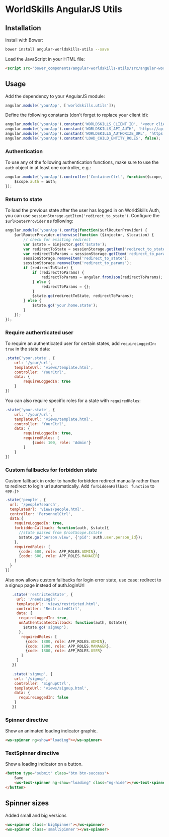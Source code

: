 # WorldSkills AngularJS Utils

## Installation

Install with Bower:

```bash
bower install angular-worldskills-utils --save
```

Load the JavaScript in your HTML file:

```html
<script src="bower_components/angular-worldskills-utils/src/angular-worldskills-utils.js"></script>
```

## Usage

Add the dependency to your AngularJS module:

```javascript
angular.module('yourApp', ['worldskills.utils']);
```

Define the following constants (don't forget to replace your client id):

```javascript
angular.module('yourApp').constant('WORLDSKILLS_CLIENT_ID', '<your client id>');
angular.module('yourApp').constant('WORLDSKILLS_API_AUTH', 'https://api.worldskills.org/auth');
angular.module('yourApp').constant('WORLDSKILLS_AUTHORIZE_URL', 'https://auth.worldskills.org/oauth/authorize');
angular.module('yourApp').constant('LOAD_CHILD_ENTITY_ROLES', false);
```

### Authentication

To use any of the following authentication functions, make sure to use the `auth` object in at least one controller, e.g.:

```javascript
angular.module('yourApp').controller('ContainerCtrl', function($scope, auth) {
    $scope.auth = auth;
});

```

### Return to state

To load the previous state after the user has logged in on WorldSkills Auth, you can use `sessionStorage.getItem('redirect_to_state')`.
Configure the `$urlRouterProvider` as following:

```javascript
angular.module('yourApp').config(function($urlRouterProvider) {
    $urlRouterProvider.otherwise(function ($injector, $location) {
        // check for existing redirect
        var $state = $injector.get('$state');
        var redirectToState = sessionStorage.getItem('redirect_to_state');
        var redirectToParams = sessionStorage.getItem('redirect_to_params');
        sessionStorage.removeItem('redirect_to_state');
        sessionStorage.removeItem('redirect_to_params');
        if (redirectToState) {
            if (redirectToParams) {
                redirectToParams = angular.fromJson(redirectToParams);
            } else {
                redirectToParams = {};
            }
            $state.go(redirectToState, redirectToParams);
        } else {
            $state.go('your.home.state');
        }
    });
});
```

### Require authenticated user

To require an authenticated user for certain states, add `requireLoggedIn: true` in the state data:

```javascript
.state('your.state', {
    url: '/your/url',
    templateUrl: 'views/template.html',
    controller: 'YourCtrl',
    data: {
        requireLoggedIn: true
    }
})
```

You can also require specific roles for a state with `requiredRoles`:

```javascript
.state('your.state', {
    url: '/your/url',
    templateUrl: 'views/template.html',
    controller: 'YourCtrl',
    data: {
        requireLoggedIn: true,
        requiredRoles: [
            {code: 100, role: 'Admin'}
        ]
    }
})
```


### Custom fallbacks for forbidden state

Custom fallback in order to handle forbidden redirect manually rather than to redirect to login url automatically.
Add `forbiddenFallbad: function` to `app.js`

```javascript
.state('people', {
  url: '/people?search',
  templateUrl: 'views/people.html',
  controller: 'PersonnelCtrl',
  data:{
    requireLoggedIn: true,        
    forbiddenCallback: function(auth, $state){
      //state passed from $rootScope.$state
      $state.go('person.view', {'pid': auth.user.person_id});          
    },
    requiredRoles: [
      {code: 600, role: APP_ROLES.ADMIN},
      {code: 600, role: APP_ROLES.MANAGER}
    ]
  }
})
```

Also now allows custom fallbacks for login error state, use case: redirect to a signup page instead of auth.loginUrl

```javascript
   .state('restrictedState', {
     url: '/needsLogin',
     templateUrl: 'views/restricted.html',
     controller: 'RestrictedCtrl',     
     data: {
      requireLoggedIn: true,
      unAuthenticatedCallback: function(auth, $state){
        $state.go('signup');
      },
       requiredRoles: [
         {code: 1800, role: APP_ROLES.ADMIN},
         {code: 1800, role: APP_ROLES.MANAGER},
         {code: 1800, role: APP_ROLES.USER}
       ]
     }
   })

   .state('signup', {
    url: '/signup',
    controller: 'SignupCtrl',
    templateUrl: 'views/signup.html',
    data: {
      requireLoggedIn: false
    }
   })
```

### Spinner directive

Show an animated loading indicator graphic.


```html
<ws-spinner ng=show="loading"></ws-spinner>
```

### TextSpinner directive

Show a loading indicator on a button.

```html
<button type="submit" class="btn btn-success">
	Save
	<ws-text-spinner ng-show="loading" class="ng-hide"></ws-text-spinner>
</button>
```

## Spinner sizes

Added small and big versions

```html
<ws-spinner class='bigSpinner'></ws-spinner>
<ws-spinner class='smallSpinner'></ws-spinner>
```
